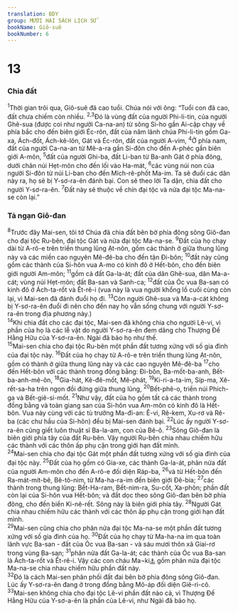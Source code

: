 ```yaml
---
translation: BDY
group: MƯƠI HAI SÁCH LỊCH SỬ
bookName: Giô-suê 
bookNumber: 6
---
```


<div class="tite"><h1>13</h1><h3>Chia đất</h3></div>
<span class="verse gios_13_1"><sup>1</sup>Thời gian trôi qua, Giô-suê đã cao tuổi. Chúa nói với ông: “Tuổi con đã cao, đất chưa chiếm còn nhiều. </span>
<span class="verse gios_13_2 gios_13_3"><sup>2,3</sup>Đó là vùng đất của người Phi-li-tin, của người Ghê-sua (được coi như người Ca-na-an) từ sông Si-ho gần Ai-cập chạy về phía bắc cho đến biên giới Éc-rôn, đất của năm lãnh chúa Phi-li-tin gồm Ga-xa, Ách-đốt, Ách-kê-lôn, Gát và Éc-rôn, đất của người A-vim, </span>
<span class="verse gios_13_4"><sup>4</sup>Ở phía nam, đất của người Ca-na-an từ Mê-a-ra gần Si-đôn cho đến A-phéc gần biên giới A-môn, </span>
<span class="verse gios_13_5"><sup>5</sup>đất của người Ghi-ba, đất Li-ban từ Ba-anh Gát ở phía đông, dưới chân núi Hẹt-môn cho đến lối vào Ha-mát, </span>
<span class="verse gios_13_6"><sup>6</sup>các vùng núi non của người Si-đôn từ núi Li-ban cho đến Mích-rê-phốt Ma-im. Ta sẽ đuổi các dân này ra, họ sẽ bị Y-sơ-ra-ên đánh bại. Con sẽ theo lời Ta dặn, chia đất cho người Y-sơ-ra-ên. </span>
<span class="verse gios_13_7"><sup>7</sup>Đất này sẽ thuộc về chín đại tộc và nửa đại tộc Ma-na-se còn lại.”</span>
<div class="title"><h3>Tả ngạn Giô-đan</h3></div>
<span class="verse gios_13_8"><sup>8</sup>Trước đây Mai-sen, tôi tớ Chúa đã chia đất bên bờ phía đông sông Giô-đan cho đại tộc Ru-bên, đại tộc Gát và nửa đại tộc Ma-na-se. </span>
<span class="verse gios_13_9"><sup>9</sup>Đất của họ chạy dài từ A-rô-e trên triền thung lũng Ạt-nôn, gồm các thành ở giữa thung lũng này và các miền cao nguyên Mê-đê-ba cho đến tận Đi-bôn; </span>
<span class="verse gios_13_10"><sup>10</sup>đất này cũng gồm các thành của Si-hôn vua A-mo có kinh đô ở Hết-bôn, cho đến biên giới người Am-môn; </span>
<span class="verse gios_13_11"><sup>11</sup>gồm cả đất Ga-la-át; đất của dân Ghê-sua, dân Ma-a-cát; vùng núi Hẹt-môn; đất Ba-san và Sanh-ca; </span>
<span class="verse gios_13_12"><sup>12</sup>đất của Óc vua Ba-san có kinh đô ở Ách-ta-rốt và Êt-rê-i (vua này là vua người khổng lồ cuối cùng còn lại, vì Mai-sen đã đánh đuổi họ đi. </span>
<span class="verse gios_13_13"><sup>13</sup>Còn người Ghê-sua và Ma-a-cát không bị Y-sơ-ra-ên đuổi đi nên cho đến nay họ vẫn sống chung với người Y-sơ-ra-ên trong địa phương này.)<br/></span>
<span class="verse gios_13_14"><sup>14</sup>Khi chia đất cho các đại tộc, Mai-sen đã không chia cho người Lê-vi, vì phần của họ là các lễ vật do người Y-sơ-ra-ên đem dâng cho Thượng Đế Hằng Hữu của Y-sơ-ra-ên. Ngài đã bảo họ như thế.<br/></span>
<span class="verse gios_13_15"><sup>15</sup>Mai-sen chia cho đại tộc Ru-bên một phần đất tương xứng với số gia đình của đại tộc này. </span>
<span class="verse gios_13_16"><sup>16</sup>Đất của họ chạy từ A-rô-e trên triền thung lũng Ạt-nôn, gồm có thành ở giữa thung lũng này và các cao nguyên Mê-đê-ba </span>
<span class="verse gios_13_17"><sup>17</sup>cho đến Hết-bôn với các thành trong đồng bằng: Đi-bôn, Ba-mốt-ba-anh, Bết-ba-anh-mê-ôn, </span>
<span class="verse gios_13_18"><sup>18</sup>Gia-hát, Kê-đê-mốt, Mê-phát, </span>
<span class="verse gios_13_19"><sup>19</sup>Ki-ri-a-ta-im, Síp-ma, Xê-rết-sa-ha trên ngọn đồi đứng giữa thung lũng, </span>
<span class="verse gios_13_20"><sup>20</sup>Bết-phê-o, triền núi Phích-ga và Bết-giê-si-mốt. </span>
<span class="verse gios_13_21"><sup>21</sup>Như vậy, đất của họ gồm tất cả các thành trong đồng bằng và toàn giang san của Si-hôn vua Am-môn có kinh đô là Hết-bôn. Vua này cùng với các tù trưởng Ma-đi-an: Ê-vi, Rê-kem, Xu-rơ và Rê-ba (các chư hầu của Si-hôn) đều bị Mai-sen đánh bại. </span>
<span class="verse gios_13_22"><sup>22</sup>Lúc ấy người Y-sơ-ra-ên cũng giết luôn thuật sĩ Ba-la-am, con của Bê-ô. </span>
<span class="verse gios_13_23"><sup>23</sup>Sông Giô-đan là biên giới phía tây của đất Ru-bên. Vậy người Ru-bên chia nhau chiếm hữu các thành với các thôn ấp phụ cận trong giới hạn đất mình.<br/></span>
<span class="verse gios_13_24"><sup>24</sup>Mai-sen chia cho đại tộc Gát một phần đất tương xứng với số gia đình của đại tộc này. </span>
<span class="verse gios_13_25"><sup>25</sup>Đất của họ gồm có Gia-xe, các thành Ga-la-át, phân nửa đất của người Am-môn cho đến A-rô-e đối diện Ráp-ba, </span>
<span class="verse gios_13_26"><sup>26</sup>và từ Hết-bôn đến Ra-mát-mít-bê, Bê-tô-nim, từ Ma-ha-ra-im đến biên giới Đê-bia; </span>
<span class="verse gios_13_27"><sup>27</sup>các thành trong thung lũng: Bết-Ha-ram, Bết-nim-ra, Su-cốt, Xa-phôn; phần đất còn lại của Si-hôn vua Hết-bôn; và đất dọc theo sông Giô-đan bên bờ phía đông, cho đến biển Ki-nê-rết. Sông này là biên giới phía tây. </span>
<span class="verse gios_13_28"><sup>28</sup>Người Gát chia nhau chiếm hữu các thành với các thôn ấp phụ cận trong giới hạn đất mình.<br/></span>
<span class="verse gios_13_29"><sup>29</sup>Mai-sen cũng chia cho phân nửa đại tộc Ma-na-se một phần đất tương xứng với số gia đình của họ. </span>
<span class="verse gios_13_30"><sup>30</sup>Đất của họ chạy từ Ma-ha-na im qua toàn lãnh vực Ba-san - đất của Óc vua Ba-san - và sáu mươi thôn xã Giai-rơ trong vùng Ba-san; </span>
<span class="verse gios_13_31"><sup>31</sup>phân nửa đất Ga-la-át; các thành của Óc vua Ba-san là Ách-ta-rốt và Ết-rê-i. Vậy các con cháu Ma¬ki<a href="#" data-toggle="tooltip" data-placement="bottom" title="Mai-ki là con của Ma-na-se">⚓</a> gồm phân nửa đại tộc Ma-na-se chia nhau chiếm hữu phần đất này.<br/></span>
<span class="verse gios_13_32"><sup>32</sup>Đó là cách Mai-sen phân phối đất đai bên bờ phía đông sông Giô-đan. Lúc ấy Y-sơ-ra-ên đang ở trong đồng bằng Mô-áp đối diện Giê-ri-cô. </span>
<span class="verse gios_13_33"><sup>33</sup>Mai-sen không chia cho đại tộc Lê-vi phần đất nào cả, vì Thượng Đế Hằng Hữu của Y-sơ-a-ên là phần của Lê-vi, như Ngài đã bảo họ.</span>
